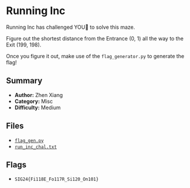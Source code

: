 # Running Inc

Running Inc has challenged YOU🫵 to solve this maze.

Figure out the shortest distance from the Entrance (0, 1) all the way to the Exit (199, 198).

Once you figure it out, make use of the `flag_generator.py` to generate the flag!

## Summary
- **Author:** Zhen Xiang
- **Category:** Misc
- **Difficulty:** Medium

## Files
- [`flag_gen.py`](./dist/flag_gen.py)
- [`run_inc_chal.txt`](./dist/run_inc_chal.txt)

## Flags
- `SIG24{Fi118E_Fo117R_Si120_On101}`
